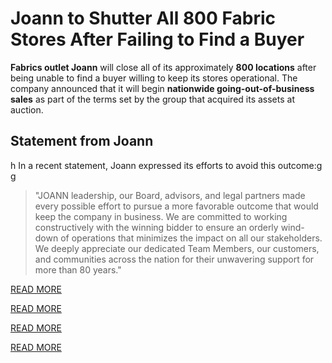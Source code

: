 # Joann to Shutter All 800 Fabric Stores After Failing to Find a Buyer

**Fabrics outlet Joann** will close all of its approximately **800 locations** after being unable to find a buyer willing to keep its stores operational. The company announced that it will begin **nationwide going-out-of-business sales** as part of the terms set by the group that acquired its assets at auction.

## Statement from Joann
h
In a recent statement, Joann expressed its efforts to avoid this outcome:g
g
> "JOANN leadership, our Board, advisors, and legal partners made every possible effort to pursue a more favorable outcome that would keep the company in business. We are committed to working constructively with the winning bidder to ensure an orderly wind-down of operations that minimizes the impact on all our stakeholders. We deeply appreciate our dedicated Team Members, our customers, and communities across the nation for their unwavering support for more than 80 years."
> 
[READ MORE](https://joanntoshutterall800.blogspot.com/2025/02/joann-to-shutter-all-800-fabric-stores.html?m=1)
> 
[READ MORE](https://joanntoshutterall800.blogspot.com/2025/02/joann-to-shutter-all-800-fabric-stores.html?m=1)

[READ MORE](https://joanntoshutterall800.blogspot.com/2025/02/joann-to-shutter-all-800-fabric-stores.html?m=1)

[READ MORE](https://joanntoshutterall800.blogspot.com/2025/02/joann-to-shutter-all-800-fabric-stores.html?m=1)
